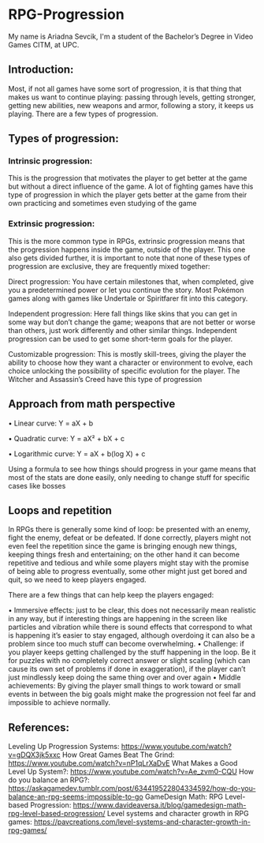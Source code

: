 # RPG-Progression
My name is Ariadna Sevcik, I'm a student of the Bachelor’s Degree in Video Games CITM, at UPC.
## Introduction:
Most, if not all games have some sort of progression, it is that thing that makes us want to continue playing: passing through levels, getting stronger, getting new abilities, new weapons and armor, following a story, it keeps us playing. There are a few types of progression.
## Types of progression:
### Intrinsic progression: 
  This is the progression that motivates the player to get better at the game but without a direct influence of the game. A lot of fighting games have this type of progression in which the player gets better at the game from their own practicing and sometimes even studying of the game
	
### Extrinsic progression: 
  This is the more common type in RPGs, extrinsic progression means that the progression happens inside the game, outside of the player. This one also gets divided further, it is important to note that none of these types of progression are exclusive, they are frequently mixed together: 
  
Direct progression: You have certain milestones that, when completed, give you a predetermined power or let you continue the story. Most Pokémon games along with games like Undertale or Spiritfarer fit into this category.
    
Independent progression: Here fall things like skins that you can get in some way but don’t change the game; weapons that are not better or worse than others, just work differently and other similar things. Independent progression can be used to get some short-term goals for the player.
    
Customizable progression: This is mostly skill-trees, giving the player the ability to choose how they want a character or environment to evolve, each choice unlocking the possibility of specific evolution for the player. The Witcher and Assassin’s Creed have this type of progression
    
## Approach from math perspective
•	Linear curve: Y = aX + b

•	Quadratic curve: Y = aX² + bX + c

•	Logarithmic curve: Y = aX + b(log X) + c


Using a formula to see how things should progress in your game means that most of the stats are done easily, only needing to change stuff for specific cases like bosses

## Loops and repetition
In RPGs there is generally some kind of loop: be presented with an enemy, fight the enemy, defeat or be defeated. If done correctly, players might not even feel the repetition since the game is bringing enough new things, keeping things fresh and entertaining; on the other hand it can become repetitive and tedious and while some players might stay with the promise of being able to progress eventually, some other might just get bored and quit, so we need to keep players engaged.

There are a few things that can help keep the players engaged:

•	Immersive effects: just to be clear, this does not necessarily mean realistic in any way, but if interesting things are happening in the screen like particles and vibration while there is sound effects that correspond to what is happening it’s easier to stay engaged, although overdoing it can also be a problem since too much stuff can become overwhelming.
•	Challenge: if you player keeps getting challenged by the stuff happening in the loop. Be it for puzzles with no completely correct answer or slight scaling (which can cause its own set of problems if done in exaggeration), if the player can’t just mindlessly keep doing the same thing over and over again 
•	Middle achievements: By giving the player small things to work toward or small events in between the big goals might make the progression not feel far and impossible to achieve normally.


## References:
Leveling Up Progression Systems: https://www.youtube.com/watch?v=gDQX3jk5xxc
How Great Games Beat The Grind: https://www.youtube.com/watch?v=nP1qLrXaDvE
What Makes a Good Level Up System?: https://www.youtube.com/watch?v=Ae_zvm0-CQU
How do you balance an RPG?: https://askagamedev.tumblr.com/post/634419522804334592/how-do-you-balance-an-rpg-seems-impossible-to-go
GameDesign Math: RPG Level-based Progression: https://www.davideaversa.it/blog/gamedesign-math-rpg-level-based-progression/
Level systems and character growth in RPG games: https://pavcreations.com/level-systems-and-character-growth-in-rpg-games/ 



